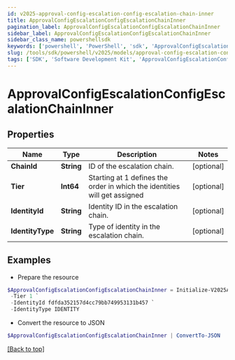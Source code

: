 ```yaml
---
id: v2025-approval-config-escalation-config-escalation-chain-inner
title: ApprovalConfigEscalationConfigEscalationChainInner
pagination_label: ApprovalConfigEscalationConfigEscalationChainInner
sidebar_label: ApprovalConfigEscalationConfigEscalationChainInner
sidebar_class_name: powershellsdk
keywords: ['powershell', 'PowerShell', 'sdk', 'ApprovalConfigEscalationConfigEscalationChainInner', 'V2025ApprovalConfigEscalationConfigEscalationChainInner'] 
slug: /tools/sdk/powershell/v2025/models/approval-config-escalation-config-escalation-chain-inner
tags: ['SDK', 'Software Development Kit', 'ApprovalConfigEscalationConfigEscalationChainInner', 'V2025ApprovalConfigEscalationConfigEscalationChainInner']
---
```



# ApprovalConfigEscalationConfigEscalationChainInner

## Properties

Name | Type | Description | Notes
------------ | ------------- | ------------- | -------------
**ChainId** | **String** | ID of the escalation chain. | [optional] 
**Tier** | **Int64** | Starting at 1 defines the order in which the identities will get assigned | [optional] 
**IdentityId** | **String** | Identity ID in the escalation chain. | [optional] 
**IdentityType** | **String** | Type of identity in the escalation chain. | [optional] 

## Examples

- Prepare the resource
```powershell
$ApprovalConfigEscalationConfigEscalationChainInner = Initialize-V2025ApprovalConfigEscalationConfigEscalationChainInner  -ChainId ef85d1a8-41ef-433a-8153-0b1f59e7b26a `
 -Tier 1 `
 -IdentityId fdfda352157d4cc79bb749953131b457 `
 -IdentityType IDENTITY
```

- Convert the resource to JSON
```powershell
$ApprovalConfigEscalationConfigEscalationChainInner | ConvertTo-JSON
```


[[Back to top]](#) 

